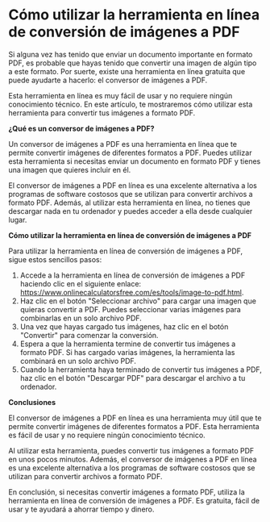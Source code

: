 Cómo utilizar la herramienta en línea de conversión de imágenes a PDF
=====================================================================

Si alguna vez has tenido que enviar un documento importante en formato PDF, es probable que hayas tenido que convertir una imagen de algún tipo a este formato. Por suerte, existe una herramienta en línea gratuita que puede ayudarte a hacerlo: el conversor de imágenes a PDF.

Esta herramienta en línea es muy fácil de usar y no requiere ningún conocimiento técnico. En este artículo, te mostraremos cómo utilizar esta herramienta para convertir tus imágenes a formato PDF.

**¿Qué es un conversor de imágenes a PDF?**

Un conversor de imágenes a PDF es una herramienta en línea que te permite convertir imágenes de diferentes formatos a PDF. Puedes utilizar esta herramienta si necesitas enviar un documento en formato PDF y tienes una imagen que quieres incluir en él.

El conversor de imágenes a PDF en línea es una excelente alternativa a los programas de software costosos que se utilizan para convertir archivos a formato PDF. Además, al utilizar esta herramienta en línea, no tienes que descargar nada en tu ordenador y puedes acceder a ella desde cualquier lugar.

**Cómo utilizar la herramienta en línea de conversión de imágenes a PDF**

Para utilizar la herramienta en línea de conversión de imágenes a PDF, sigue estos sencillos pasos:

1. Accede a la herramienta en línea de conversión de imágenes a PDF haciendo clic en el siguiente enlace: <https://www.onlinecalculatorsfree.com/es/tools/image-to-pdf.html>.
2. Haz clic en el botón "Seleccionar archivo" para cargar una imagen que quieras convertir a PDF. Puedes seleccionar varias imágenes para combinarlas en un solo archivo PDF.
3. Una vez que hayas cargado tus imágenes, haz clic en el botón "Convertir" para comenzar la conversión.
4. Espera a que la herramienta termine de convertir tus imágenes a formato PDF. Si has cargado varias imágenes, la herramienta las combinará en un solo archivo PDF.
5. Cuando la herramienta haya terminado de convertir tus imágenes a PDF, haz clic en el botón "Descargar PDF" para descargar el archivo a tu ordenador.

**Conclusiones**

El conversor de imágenes a PDF en línea es una herramienta muy útil que te permite convertir imágenes de diferentes formatos a PDF. Esta herramienta es fácil de usar y no requiere ningún conocimiento técnico.

Al utilizar esta herramienta, puedes convertir tus imágenes a formato PDF en unos pocos minutos. Además, el conversor de imágenes a PDF en línea es una excelente alternativa a los programas de software costosos que se utilizan para convertir archivos a formato PDF.

En conclusión, si necesitas convertir imágenes a formato PDF, utiliza la herramienta en línea de conversión de imágenes a PDF. Es gratuita, fácil de usar y te ayudará a ahorrar tiempo y dinero.